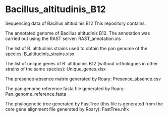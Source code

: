 # Bacillus_altitudinis_B12
Sequencing data of Bacillus altitudinis B12
This repository contains:

The annotated genome of Bacillus altitudinis B12. The annotation was carried out using the RAST server:
RAST_annotation.xls

The list of B. altitudinis strains used to obtain the pan genome of the species:
B_altitudinis_strains.xlsx

The list of unique genes of B. altitudinis B12 (without orthologues in other strains of the same species):
Unique_genes.xlsx

The presence-absence matrix generated by Roary:
Presence_absence.csv

The pan genome reference fasta file generated by Roary:
Pan_genome_reference.fasta

The phylogenetic tree generated by FastTree (this file is generated from the core gene alignment file generated by Roary):
FastTree.nhk


